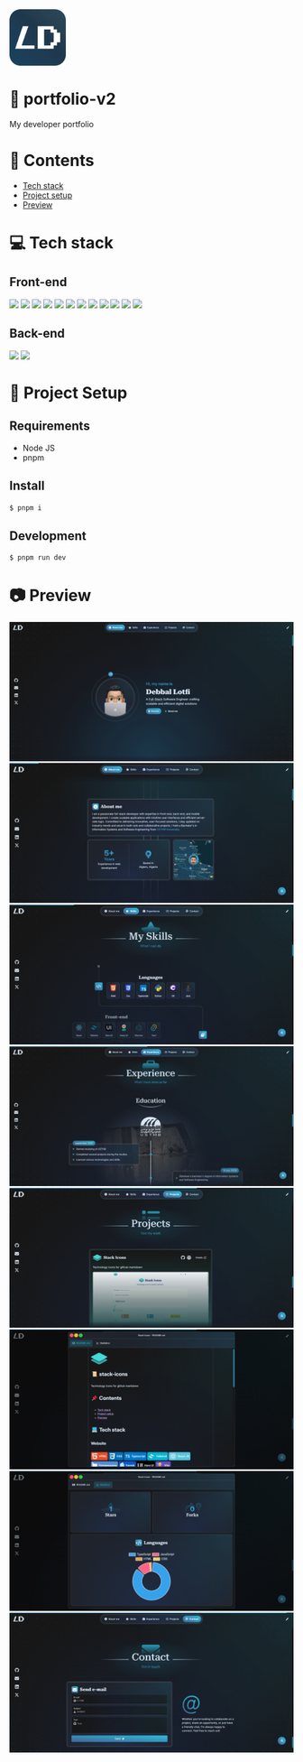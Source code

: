 <img height="100px" width="100px" src="https://raw.githubusercontent.com/devlotfi/portfolio-v2/main/github-assets/logo.svg">

# 📜 portfolio-v2

My developer portfolio

# 📌 Contents

- [Tech stack](#-tech-stack)
- [Project setup](#-project-setup)
- [Preview](#-preview)

# 💻 Tech stack

## Front-end

<p float="left">
  <img height="50px" src="https://devlotfi.github.io/stack-icons/icons/html.svg">
  <img height="50px" src="https://devlotfi.github.io/stack-icons/icons/css.svg">
  <img height="50px" src="https://devlotfi.github.io/stack-icons/icons/ts.svg">
  <img height="50px" src="https://devlotfi.github.io/stack-icons/icons/vite.svg">
  <img height="50px" src="https://devlotfi.github.io/stack-icons/icons/react.svg">
  <img height="50px" src="https://devlotfi.github.io/stack-icons/icons/tailwind.svg">
  <img height="50px" src="https://devlotfi.github.io/stack-icons/icons/heroui.svg">
  <img height="50px" src="https://devlotfi.github.io/stack-icons/icons/motion.svg">
  <img height="50px" src="https://devlotfi.github.io/stack-icons/icons/fontawesome.svg">
  <img height="50px" src="https://devlotfi.github.io/stack-icons/icons/formik.svg">
  <img height="50px" src="https://devlotfi.github.io/stack-icons/icons/tanstack-query.svg">
  <img height="50px" src="https://devlotfi.github.io/stack-icons/icons/chartjs.svg">
</p>

## Back-end

<p float="left">
  <img height="50px" src="https://devlotfi.github.io/stack-icons/icons/supabase.svg">
  <img height="50px" src="https://devlotfi.github.io/stack-icons/icons/github-api.svg">
</p>

# 📂 Project Setup

## Requirements

- Node JS
- pnpm

## Install

```bash
$ pnpm i
```

## Development

```bash
$ pnpm run dev
```

# 📷 Preview

<img src="https://raw.githubusercontent.com/devlotfi/portfolio-v2/main/github-assets/preview-1.png">
<img src="https://raw.githubusercontent.com/devlotfi/portfolio-v2/main/github-assets/preview-2.png">
<img src="https://raw.githubusercontent.com/devlotfi/portfolio-v2/main/github-assets/preview-3.png">
<img src="https://raw.githubusercontent.com/devlotfi/portfolio-v2/main/github-assets/preview-4.png">
<img src="https://raw.githubusercontent.com/devlotfi/portfolio-v2/main/github-assets/preview-5.png">
<img src="https://raw.githubusercontent.com/devlotfi/portfolio-v2/main/github-assets/preview-6.png">
<img src="https://raw.githubusercontent.com/devlotfi/portfolio-v2/main/github-assets/preview-7.png">
<img src="https://raw.githubusercontent.com/devlotfi/portfolio-v2/main/github-assets/preview-8.png">
